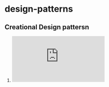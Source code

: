 # design-patterns


## Creational Design pattersn
1. ![Factory design pattern](https://github.com/sanjaymantati/design-patterns/blob/master/src/docs/factory/README.md)